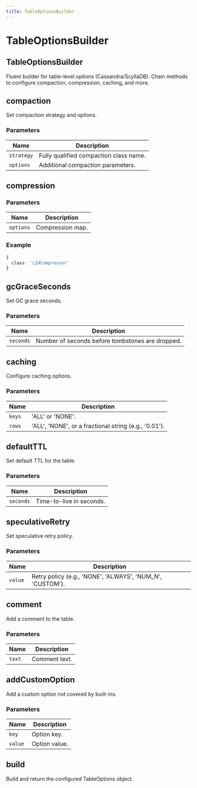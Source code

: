 ```yaml
---
title: TableOptionsBuilder
---
```


# TableOptionsBuilder








## TableOptionsBuilder


Fluent builder for table-level options (Cassandra/ScyllaDB).
Chain methods to configure compaction, compression, caching, and more.





## compaction


Set compaction strategy and options.


### Parameters

| Name | Description |
|------|-------------|
| `strategy` | Fully qualified compaction class name. |
| `options` | Additional compaction parameters. |





## compression




### Parameters

| Name | Description |
|------|-------------|
| `options` | Compression map. |

### Example

```typescript
{
  class: 'LZ4Compressor'
}
```




## gcGraceSeconds


Set GC grace seconds.


### Parameters

| Name | Description |
|------|-------------|
| `seconds` | Number of seconds before tombstones are dropped. |





## caching


Configure caching options.


### Parameters

| Name | Description |
|------|-------------|
| `keys` | &#x27;ALL&#x27; or &#x27;NONE&#x27;. |
| `rows` | &#x27;ALL&#x27;, &#x27;NONE&#x27;, or a fractional string (e.g., &#x27;0.01&#x27;). |





## defaultTTL


Set default TTL for the table.


### Parameters

| Name | Description |
|------|-------------|
| `seconds` | Time-to-live in seconds. |





## speculativeRetry


Set speculative retry policy.


### Parameters

| Name | Description |
|------|-------------|
| `value` | Retry policy (e.g., &#x27;NONE&#x27;, &#x27;ALWAYS&#x27;, &#x27;NUM_N&#x27;, &#x27;CUSTOM&#x27;). |





## comment


Add a comment to the table.


### Parameters

| Name | Description |
|------|-------------|
| `text` | Comment text. |





## addCustomOption


Add a custom option not covered by built-ins.


### Parameters

| Name | Description |
|------|-------------|
| `key` | Option key. |
| `value` | Option value. |





## build


Build and return the configured TableOptions object.





